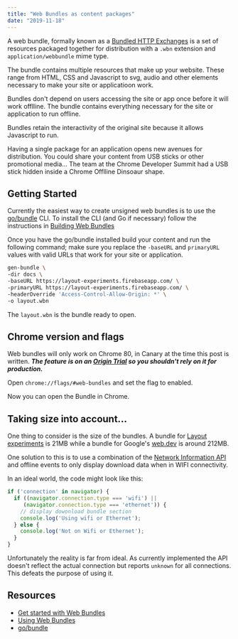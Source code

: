 ```yaml
---
title: "Web Bundles as content packages"
date: "2019-11-18"
---
```


A web bundle, formally known as a [Bundled HTTP Exchanges](https://wicg.github.io/webpackage/draft-yasskin-wpack-bundled-exchanges.html) is a set of resources packaged together for distribution with a `.wbn` extension and `application/webbundle` mime type.

The bundle contains multiple resources that make up your website. These range from HTML, CSS and Javascript to svg, audio and other elements necessary to make your site or applicatioon work.

Bundles don't depend on users accessing the site or app once before it will work offlline. The bundle contains everything necessary for the site or application to run offline.

Bundles retain the interactivity of the original site because it allows Javascript to run.

Having a single package for an application opens new avenues for distribution. You could share your content from USB sticks or other promotional media... The team at the Chrome Developer Summit had a USB stick hidden inside a Chrome Offlline Dinsoaur shape.

## Getting Started

Currently the easiest way to create unsigned web bundles is to use the [go/bundle](https://github.com/WICG/webpackage/tree/master/go/bundle) CLI. To install the CLI (and Go if necessary) follow the instructions in [Building Web Bundles](https://web.dev/web-bundles/#building-web-bundles)

Once you have the go/bundle installed build your content and run the following command; make sure you replace the `-baseURL` and `primaryURL` values with valid URLs that work for your site or application.

```bash
gen-bundle \
-dir docs \
-baseURL https://layout-experiments.firebaseapp.com/ \
-primaryURL https://layout-experiments.firebaseapp.com/ \
-headerOverride 'Access-Control-Allow-Origin: *' \
-o layout.wbn
```

The `layout.wbn` is the bundle ready to open.

## Chrome version and flags

Web bundles will only work on Chrome 80, in Canary at the time this post is written. **_The feature is on an [Origin Trial](https://github.com/GoogleChrome/OriginTrials/blob/gh-pages/developer-guide.md) so you shouldn't rely on it for production._**

Open `chrome://flags/#web-bundles` and set the flag to enabled.

Now you can open the Bundle in Chrome.

## Taking size into account...

One thing to consider is the size of the bundles. A bundle for [Layout experiments](https://layout-experiments.firebaseapp.com/) is 21MB while a bundle for Google's [web.dev](https://web.dev/) is around 212MB.

One solution to this is to use a combination of the [Network Information API](http://wicg.github.io/netinfo/) and offline events to only display download data when in WIFI connectivity.

In an ideal world, the code might look like this:

```js
if ('connection' in navigator) {
  if ((navigator.connection.type === 'wifi') ||
     (navigator.connection.type === 'ethernet')) {
    // display dowonload bundle section
    console.log('Using wifi or Ethernet');
  } else {
    console.log('Not on Wifi or Ethernet');
  }
}
```

Unfortunately the reality is far from ideal. As currently implemented the API doesn't reflect the actual connection but reports `unknown` for all connections. This defeats the purpose of using it.

## Resources

- [Get started with Web Bundles](https://web.dev/web-bundles/)
- [Using Web Bundles](https://chromium.googlesource.com/chromium/src/+/refs/heads/master/content/browser/web_package/using_web_bundles.md)
- [go/bundle](https://github.com/WICG/webpackage/tree/master/go/bundle)

